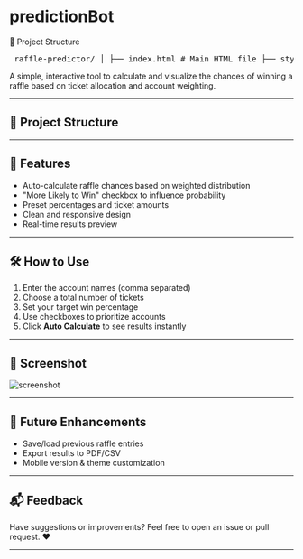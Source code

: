 # predictionBot

📂 Project Structure
<pre> raffle-predictor/ │ ├── index.html # Main HTML file ├── style.css # All your CSS styles ├── script.js # All your JavaScript logic │ ├── assets/ # (Optional) For images, icons, or fonts │ ├── logo.png │ └── ... │ └── README.md # Description/documentation for your project </pre>

A simple, interactive tool to calculate and visualize the chances of winning a raffle based on ticket allocation and account weighting.

---

## 📂 Project Structure



---

## 🚀 Features

- Auto-calculate raffle chances based on weighted distribution
- "More Likely to Win" checkbox to influence probability
- Preset percentages and ticket amounts
- Clean and responsive design
- Real-time results preview

---

## 🛠️ How to Use

1. Enter the account names (comma separated)
2. Choose a total number of tickets
3. Set your target win percentage
4. Use checkboxes to prioritize accounts
5. Click **Auto Calculate** to see results instantly

---

## 📸 Screenshot

![screenshot](assets/screenshot.png) <!-- Add your screenshot to assets/ folder and name it appropriately -->

---

## 🧠 Future Enhancements

- Save/load previous raffle entries
- Export results to PDF/CSV
- Mobile version & theme customization

---

## 📬 Feedback

Have suggestions or improvements? Feel free to open an issue or pull request. ❤️

---




